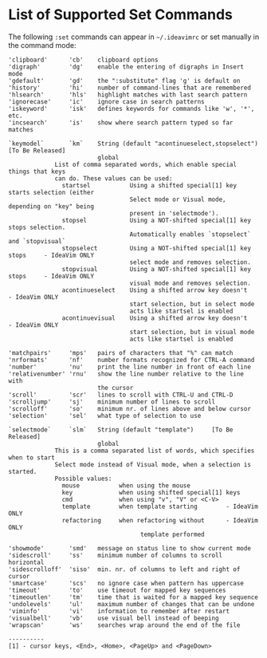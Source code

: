 List of Supported Set Commands
==============================

The following `:set` commands can appear in `~/.ideavimrc` or set manually in the command mode:

    'clipboard'      'cb'    clipboard options
    'digraph'        'dg'    enable the entering of digraphs in Insert mode
    'gdefault'       'gd'    the ":substitute" flag 'g' is default on
    'history'        'hi'    number of command-lines that are remembered
    'hlsearch'       'hls'   highlight matches with last search pattern
    'ignorecase'     'ic'    ignore case in search patterns
    'iskeyword'      'isk'   defines keywords for commands like 'w', '*', etc.
    'incsearch'      'is'    show where search pattern typed so far matches
    
    `keymodel`       `km`    String (default "acontinueselect,stopselect")   [To Be Released]
                             global
                 List of comma separated words, which enable special things that keys
                 can do. These values can be used:
                   startsel           Using a shifted special[1] key starts selection (either
                                      Select mode or Visual mode, depending on "key" being
                                      present in 'selectmode').
                   stopsel            Using a NOT-shifted special[1] key stops selection.
                                      Automatically enables `stopselect` and `stopvisual`
                   stopselect         Using a NOT-shifted special[1] key stops     - IdeaVim ONLY
                                      select mode and removes selection.
                   stopvisual         Using a NOT-shifted special[1] key stops     - IdeaVim ONLY
                                      visual mode and removes selection.
                   acontinueselect    Using a shifted arrow key doesn't       - IdeaVim ONLY
                                      start selection, but in select mode
                                      acts like startsel is enabled
                   acontinuevisual    Using a shifted arrow key doesn't       - IdeaVim ONLY
                                      start selection, but in visual mode
                                      acts like startsel is enabled
    
    'matchpairs'     'mps'   pairs of characters that "%" can match
    'nrformats'      'nf'    number formats recognized for CTRL-A command
    'number'         'nu'    print the line number in front of each line
    'relativenumber' 'rnu'   show the line number relative to the line with
                             the cursor
    'scroll'         'scr'   lines to scroll with CTRL-U and CTRL-D
    'scrolljump'     'sj'    minimum number of lines to scroll
    'scrolloff'      'so'    minimum nr. of lines above and below cursor
    'selection'      'sel'   what type of selection to use

    `selectmode`     `slm`   String (default "template")     [To Be Released]
                             global
                 This is a comma separated list of words, which specifies when to start
                 Select mode instead of Visual mode, when a selection is started.
                 Possible values:
                   mouse           when using the mouse
                   key             when using shifted special[1] keys
                   cmd             when using "v", "V" or <C-V>
                   template        when template starting        - IdeaVim ONLY
                   refactoring     when refactoring without      - IdeaVim ONLY
                                         template performed

    'showmode'       'smd'   message on status line to show current mode
    'sidescroll'     'ss'    minimum number of columns to scroll horizontal
    'sidescrolloff'  'siso'  min. nr. of columns to left and right of cursor
    'smartcase'      'scs'   no ignore case when pattern has uppercase
    'timeout'        'to'    use timeout for mapped key sequences
    'timeoutlen'     'tm'    time that is waited for a mapped key sequence
    'undolevels'     'ul'    maximum number of changes that can be undone
    'viminfo'        'vi'    information to remember after restart
    'visualbell'     'vb'    use visual bell instead of beeping
    'wrapscan'       'ws'    searches wrap around the end of the file

    ----------
    [1] - cursor keys, <End>, <Home>, <PageUp> and <PageDown>
